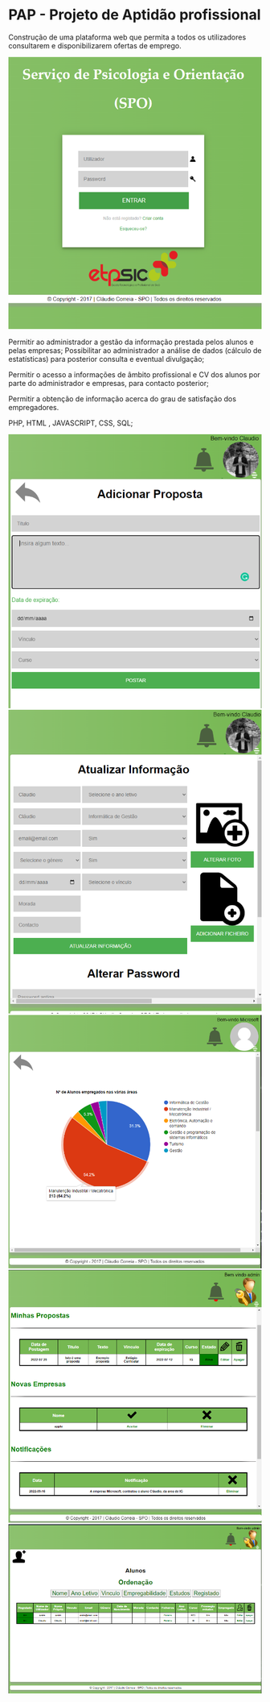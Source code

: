 # PAP - Projeto de Aptidão profissional

Construção de uma plataforma web que permita a todos os utilizadores consultarem e disponibilizarem ofertas de emprego.

<img src="img1.PNG">

  
  Permitir ao administrador a gestão da informação prestada pelos alunos e pelas empresas;
  Possibilitar ao administrador a análise de dados (cálculo de estatísticas) para 
  posterior consulta e eventual divulgação;
  
  Permitir o acesso a informações de âmbito profissional e CV dos alunos por 
  parte do administrador e empresas, para contacto posterior;
  
  Permitir a obtenção de informação acerca do grau de satisfação dos empregadores.
  
  PHP, HTML , JAVASCRIPT, CSS, SQL; 
  
  <img src="img2.PNG">
  <img src="img3.PNG">
  <img src="img4.PNG">
  <img src="img5.PNG">
  <img src="img6.PNG">



